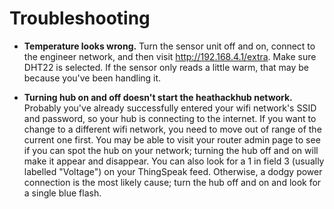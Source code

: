 
# Troubleshooting


- **Temperature looks wrong.** Turn the sensor unit off and on, connect to the engineer network, and then visit http://192.168.4.1/extra.  Make sure DHT22 is selected.  If the sensor only reads a little warm, that may be because you've been handling it.

- **Turning hub on and off doesn't start the heathackhub network.** Probably you've already successfully entered your wifi network's SSID and password, so your hub is connecting to the internet.  If you want to change to a different wifi network, you need to move out of range of the current one first.  You may be able to visit your router admin page to see if you can spot the hub on your network; turning the hub off and on will make it appear and disappear.  You can also look for a 1 in field 3 (usually labelled "Voltage") on your ThingSpeak feed.  Otherwise, a dodgy power connection is the most likely cause; turn the hub off and on and look for a single blue flash.


